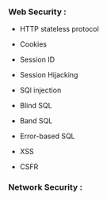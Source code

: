 

### Web Security :


- HTTP stateless protocol

- Cookies 

- Session ID

- Session Hijacking


- SQl injection 

- Blind SQL

- Band SQL

- Error-based SQL

- XSS 


- CSFR 

### Network Security :


